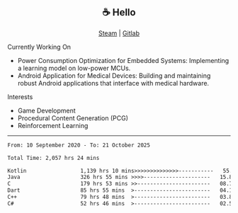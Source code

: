<h2 align="center"> ☕ Hello </h2>

<p align="center">
  <a href="https://steamcommunity.com/id/Niforances/">Steam</a> |
  <a href="https://gitlab.com/niforances">Gitlab</a>
</p>

Currently Working On
- Power Consumption Optimization for Embedded Systems: Implementing a learning model on low-power MCUs.
- Android Application for Medical Devices: Building and maintaining robust Android applications that interface with medical hardware.

Interests
- Game Development
- Procedural Content Generation (PCG)
- Reinforcement Learning

------

<!--START_SECTION:waka-->

```txt
From: 10 September 2020 - To: 21 October 2025

Total Time: 2,057 hrs 24 mins

Kotlin                 1,139 hrs 10 mins>>>>>>>>>>>>>>-----------   55.37 %
Java                   326 hrs 55 mins >>>>---------------------   15.89 %
C                      179 hrs 53 mins >>-----------------------   08.74 %
Dart                   85 hrs 55 mins  >------------------------   04.18 %
C++                    79 hrs 48 mins  >------------------------   03.88 %
C#                     52 hrs 46 mins  >------------------------   02.57 %
```

<!--END_SECTION:waka-->
